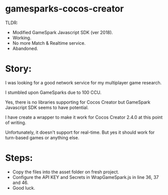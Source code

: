 # gamesparks-cocos-creator
TLDR:
- Modified GameSpark Javascript SDK (ver 2018).
- Working.
- No more Match & Realtime service.
- Abandoned.

# Story:
I was looking for a good network service for my multiplayer game research.

I stumbled upon GameSparks due to 100 CCU.

Yes, there is no libraries supporting for Cocos Creator but GameSpark Javascript SDK seems to have potential.

I have create a wrapper to make it work for Cocos Creator 2.4.0 at this point of writing.

Unfortunately, it doesn't support for real-time. But yes it should work for turn-based games or anything else.

# Steps:
- Copy the files into the asset folder on fresh project.
- Configure the API KEY and Secrets in WrapGameSpark.js in line 36, 37 and 46.
- Good luck.
